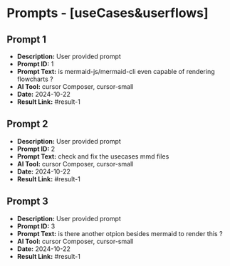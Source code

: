 # Prompts - [useCases&userflows]

## Prompt 1
* **Description:** User provided prompt
* **Prompt ID:** 1
* **Prompt Text:** is mermaid-js/mermaid-cli even capable of rendering flowcharts ?
* **AI Tool:** cursor Composer, cursor-small
* **Date:** 2024-10-22
* **Result Link:** #result-1

## Prompt 2
* **Description:** User provided prompt
* **Prompt ID:** 2
* **Prompt Text:** check and fix the usecases mmd files
* **AI Tool:** cursor Composer, cursor-small
* **Date:** 2024-10-22
* **Result Link:** #result-1

## Prompt 3
* **Description:** User provided prompt
* **Prompt ID:** 3
* **Prompt Text:** is there another otpion besides mermaid to render this ?
* **AI Tool:** cursor Composer, cursor-small
* **Date:** 2024-10-22
* **Result Link:** #result-1

